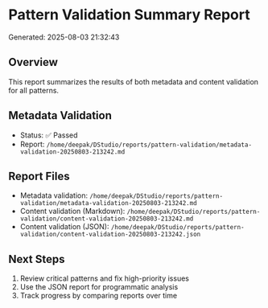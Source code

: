 # Pattern Validation Summary Report
Generated: 2025-08-03 21:32:43

## Overview
This report summarizes the results of both metadata and content validation for all patterns.

## Metadata Validation
- Status: ✅ Passed
- Report: `/home/deepak/DStudio/reports/pattern-validation/metadata-validation-20250803-213242.md`


## Report Files
- Metadata validation: `/home/deepak/DStudio/reports/pattern-validation/metadata-validation-20250803-213242.md`
- Content validation (Markdown): `/home/deepak/DStudio/reports/pattern-validation/content-validation-20250803-213242.md`
- Content validation (JSON): `/home/deepak/DStudio/reports/pattern-validation/content-validation-20250803-213242.json`

## Next Steps
1. Review critical patterns and fix high-priority issues
2. Use the JSON report for programmatic analysis
3. Track progress by comparing reports over time
